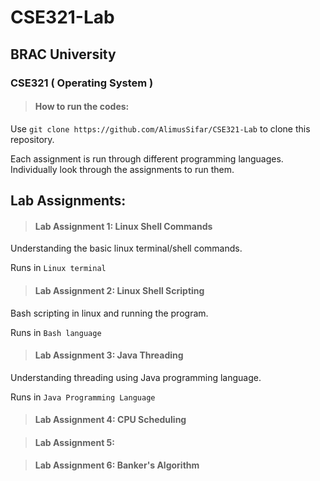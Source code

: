 # **CSE321-Lab**

## **BRAC University**

### CSE321 ( Operating System )

> #### **How to run the codes:**

Use `git clone https://github.com/AlimusSifar/CSE321-Lab` to clone this repository.

Each assignment is run through different programming languages. Individually look through the assignments to run them.

## **Lab Assignments:**

> #### **Lab Assignment 1: Linux Shell Commands**

Understanding the basic linux terminal/shell commands.

Runs in `Linux terminal`

> #### **Lab Assignment 2: Linux Shell Scripting**

Bash scripting in linux and running the program.

Runs in `Bash language`

> #### **Lab Assignment 3: Java Threading**

Understanding threading using Java programming language.

Runs in `Java Programming Language`

> #### **Lab Assignment 4: CPU Scheduling**

> #### **Lab Assignment 5:**

> #### **Lab Assignment 6: Banker's Algorithm**
